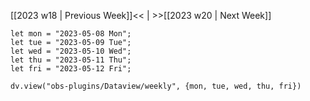 [[2023 w18 | Previous Week]]<< | >>[[2023 w20 | Next Week]]

```dataviewjs
let mon = "2023-05-08 Mon";
let tue = "2023-05-09 Tue";
let wed = "2023-05-10 Wed";
let thu = "2023-05-11 Thu";
let fri = "2023-05-12 Fri";

dv.view("obs-plugins/Dataview/weekly", {mon, tue, wed, thu, fri})
```